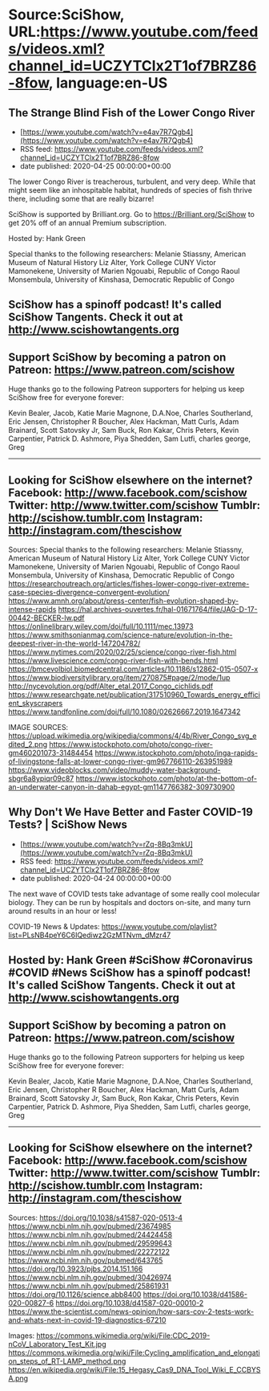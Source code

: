 # Source:SciShow, URL:https://www.youtube.com/feeds/videos.xml?channel_id=UCZYTClx2T1of7BRZ86-8fow, language:en-US

## The Strange Blind Fish of the Lower Congo River
 - [https://www.youtube.com/watch?v=e4av7R7Qgb4](https://www.youtube.com/watch?v=e4av7R7Qgb4)
 - RSS feed: https://www.youtube.com/feeds/videos.xml?channel_id=UCZYTClx2T1of7BRZ86-8fow
 - date published: 2020-04-25 00:00:00+00:00

The lower Congo River is treacherous, turbulent, and very deep. While that might seem like an inhospitable habitat, hundreds of species of fish thrive there, including some that are really bizarre!

SciShow is supported by Brilliant.org. Go to https://Brilliant.org/SciShow to get 20% off of an annual Premium subscription. 

Hosted by: Hank Green

Special thanks to the following researchers:
Melanie Stiassny, American Museum of Natural History
Liz Alter, York College CUNY
Victor Mamonekene, University of Marien Ngouabi, Republic of Congo
Raoul Monsembula, University of Kinshasa, Democratic Republic of Congo


SciShow has a spinoff podcast! It's called SciShow Tangents. Check it out at http://www.scishowtangents.org
----------
Support SciShow by becoming a patron on Patreon: https://www.patreon.com/scishow
----------
Huge thanks go to the following Patreon supporters for helping us keep SciShow free for everyone forever:

Kevin Bealer, Jacob, Katie Marie Magnone, D.A.Noe, Charles Southerland, Eric Jensen, Christopher R Boucher, Alex Hackman, Matt Curls, Adam Brainard, Scott Satovsky Jr, Sam Buck, Ron Kakar, Chris Peters, Kevin Carpentier, Patrick D. Ashmore, Piya Shedden, Sam Lutfi, charles george, Greg

----------
Looking for SciShow elsewhere on the internet?
Facebook: http://www.facebook.com/scishow
Twitter: http://www.twitter.com/scishow
Tumblr: http://scishow.tumblr.com
Instagram: http://instagram.com/thescishow
----------
Sources:
Special thanks to the following researchers:
Melanie Stiassny, American Museum of Natural History
Liz Alter, York College CUNY
Victor Mamonekene, University of Marien Ngouabi, Republic of Congo
Raoul Monsembula, University of Kinshasa, Democratic Republic of Congo
https://researchoutreach.org/articles/fishes-lower-congo-river-extreme-case-species-divergence-convergent-evolution/
https://www.amnh.org/about/press-center/fish-evolution-shaped-by-intense-rapids
https://hal.archives-ouvertes.fr/hal-01671764/file/JAG-D-17-00442-BECKER-lw.pdf
https://onlinelibrary.wiley.com/doi/full/10.1111/mec.13973
https://www.smithsonianmag.com/science-nature/evolution-in-the-deepest-river-in-the-world-147204782/
https://www.nytimes.com/2020/02/25/science/congo-river-fish.html
https://www.livescience.com/congo-river-fish-with-bends.html
https://bmcevolbiol.biomedcentral.com/articles/10.1186/s12862-015-0507-x
https://www.biodiversitylibrary.org/item/270875#page/2/mode/1up
http://nycevolution.org/pdf/Alter_etal.2017_Congo_cichlids.pdf
https://www.researchgate.net/publication/317510960_Towards_energy_efficient_skyscrapers
https://www.tandfonline.com/doi/full/10.1080/02626667.2019.1647342

IMAGE SOURCES:
https://upload.wikimedia.org/wikipedia/commons/4/4b/River_Congo_svg_edited_2.png
https://www.istockphoto.com/photo/congo-river-gm460201073-31484454
https://www.istockphoto.com/photo/inga-rapids-of-livingstone-falls-at-lower-congo-river-gm967766110-263951989
https://www.videoblocks.com/video/muddy-water-background-sbgr6a8ypiqr09c87
https://www.istockphoto.com/photo/at-the-bottom-of-an-underwater-canyon-in-dahab-egypt-gm1147766382-309730900

## Why Don't We Have Better and Faster COVID-19 Tests? | SciShow News
 - [https://www.youtube.com/watch?v=rZq-8Bq3mkU](https://www.youtube.com/watch?v=rZq-8Bq3mkU)
 - RSS feed: https://www.youtube.com/feeds/videos.xml?channel_id=UCZYTClx2T1of7BRZ86-8fow
 - date published: 2020-04-24 00:00:00+00:00

The next wave of COVID tests take advantage of some really cool molecular biology. They can be run by hospitals and doctors on-site, and many turn around results in an hour or less! 

COVID-19 News & Updates: https://www.youtube.com/playlist?list=PLsNB4peY6C6IQediwz2GzMTNvm_dMzr47

Hosted by: Hank Green
#SciShow #Coronavirus #COVID #News
SciShow has a spinoff podcast! It's called SciShow Tangents. Check it out at http://www.scishowtangents.org
----------
Support SciShow by becoming a patron on Patreon: https://www.patreon.com/scishow
----------
Huge thanks go to the following Patreon supporters for helping us keep SciShow free for everyone forever:

Kevin Bealer, Jacob, Katie Marie Magnone, D.A.Noe, Charles Southerland, Eric Jensen, Christopher R Boucher, Alex Hackman, Matt Curls, Adam Brainard, Scott Satovsky Jr, Sam Buck, Ron Kakar, Chris Peters, Kevin Carpentier, Patrick D. Ashmore, Piya Shedden, Sam Lutfi, charles george, Greg

----------
Looking for SciShow elsewhere on the internet?
Facebook: http://www.facebook.com/scishow
Twitter: http://www.twitter.com/scishow
Tumblr: http://scishow.tumblr.com
Instagram: http://instagram.com/thescishow
----------
Sources:
https://doi.org/10.1038/s41587-020-0513-4
https://www.ncbi.nlm.nih.gov/pubmed/23674985
https://www.ncbi.nlm.nih.gov/pubmed/24424458
https://www.ncbi.nlm.nih.gov/pubmed/29599643
https://www.ncbi.nlm.nih.gov/pubmed/22272122 
https://www.ncbi.nlm.nih.gov/pubmed/643765 
https://doi.org/10.3923/pjbs.2014.151.166
https://www.ncbi.nlm.nih.gov/pubmed/30426974
https://www.ncbi.nlm.nih.gov/pubmed/25861931
https://doi.org/10.1126/science.abb8400
https://doi.org/10.1038/d41586-020-00827-6
https://doi.org/10.1038/d41587-020-00010-2
https://www.the-scientist.com/news-opinion/how-sars-cov-2-tests-work-and-whats-next-in-covid-19-diagnostics-67210 

Images:
https://commons.wikimedia.org/wiki/File:CDC_2019-nCoV_Laboratory_Test_Kit.jpg
https://commons.wikimedia.org/wiki/File:Cycling_amplification_and_elongation_steps_of_RT-LAMP_method.png
https://en.wikipedia.org/wiki/File:15_Hegasy_Cas9_DNA_Tool_Wiki_E_CCBYSA.png

